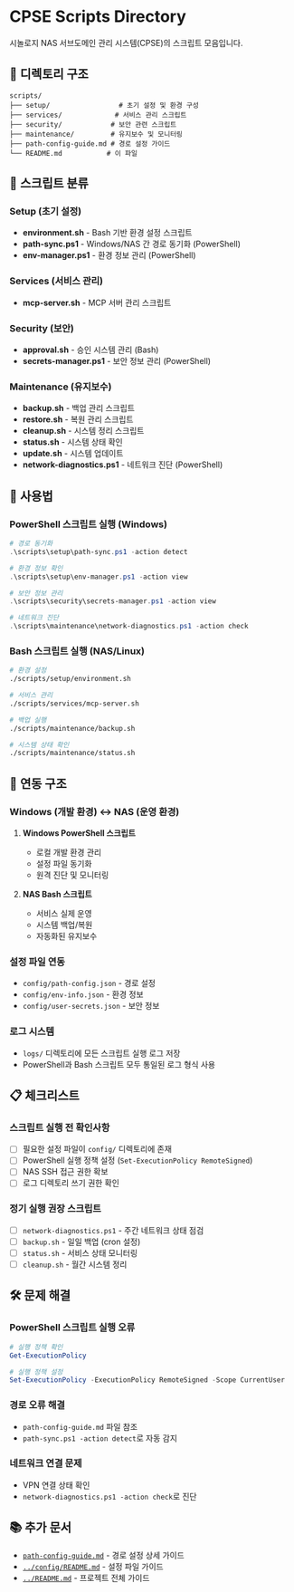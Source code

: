 # CPSE Scripts Directory

시놀로지 NAS 서브도메인 관리 시스템(CPSE)의 스크립트 모음입니다.

## 📁 디렉토리 구조

```
scripts/
├── setup/                 # 초기 설정 및 환경 구성
├── services/             # 서비스 관리 스크립트
├── security/            # 보안 관련 스크립트
├── maintenance/         # 유지보수 및 모니터링
├── path-config-guide.md # 경로 설정 가이드
└── README.md           # 이 파일
```

## 🔧 스크립트 분류

### Setup (초기 설정)
- **environment.sh** - Bash 기반 환경 설정 스크립트
- **path-sync.ps1** - Windows/NAS 간 경로 동기화 (PowerShell)
- **env-manager.ps1** - 환경 정보 관리 (PowerShell)

### Services (서비스 관리)
- **mcp-server.sh** - MCP 서버 관리 스크립트

### Security (보안)
- **approval.sh** - 승인 시스템 관리 (Bash)
- **secrets-manager.ps1** - 보안 정보 관리 (PowerShell)

### Maintenance (유지보수)
- **backup.sh** - 백업 관리 스크립트
- **restore.sh** - 복원 관리 스크립트
- **cleanup.sh** - 시스템 정리 스크립트
- **status.sh** - 시스템 상태 확인
- **update.sh** - 시스템 업데이트
- **network-diagnostics.ps1** - 네트워크 진단 (PowerShell)

## 🚀 사용법

### PowerShell 스크립트 실행 (Windows)

```powershell
# 경로 동기화
.\scripts\setup\path-sync.ps1 -action detect

# 환경 정보 확인
.\scripts\setup\env-manager.ps1 -action view

# 보안 정보 관리
.\scripts\security\secrets-manager.ps1 -action view

# 네트워크 진단
.\scripts\maintenance\network-diagnostics.ps1 -action check
```

### Bash 스크립트 실행 (NAS/Linux)

```bash
# 환경 설정
./scripts/setup/environment.sh

# 서비스 관리
./scripts/services/mcp-server.sh

# 백업 실행
./scripts/maintenance/backup.sh

# 시스템 상태 확인
./scripts/maintenance/status.sh
```

## 🔗 연동 구조

### Windows (개발 환경) ↔ NAS (운영 환경)

1. **Windows PowerShell 스크립트**
   - 로컬 개발 환경 관리
   - 설정 파일 동기화
   - 원격 진단 및 모니터링

2. **NAS Bash 스크립트**
   - 서비스 실제 운영
   - 시스템 백업/복원
   - 자동화된 유지보수

### 설정 파일 연동

- `config/path-config.json` - 경로 설정
- `config/env-info.json` - 환경 정보
- `config/user-secrets.json` - 보안 정보

### 로그 시스템

- `logs/` 디렉토리에 모든 스크립트 실행 로그 저장
- PowerShell과 Bash 스크립트 모두 통일된 로그 형식 사용

## 📋 체크리스트

### 스크립트 실행 전 확인사항
- [ ] 필요한 설정 파일이 `config/` 디렉토리에 존재
- [ ] PowerShell 실행 정책 설정 (`Set-ExecutionPolicy RemoteSigned`)
- [ ] NAS SSH 접근 권한 확보
- [ ] 로그 디렉토리 쓰기 권한 확인

### 정기 실행 권장 스크립트
- [ ] `network-diagnostics.ps1` - 주간 네트워크 상태 점검
- [ ] `backup.sh` - 일일 백업 (cron 설정)
- [ ] `status.sh` - 서비스 상태 모니터링
- [ ] `cleanup.sh` - 월간 시스템 정리

## 🛠️ 문제 해결

### PowerShell 스크립트 실행 오류
```powershell
# 실행 정책 확인
Get-ExecutionPolicy

# 실행 정책 설정
Set-ExecutionPolicy -ExecutionPolicy RemoteSigned -Scope CurrentUser
```

### 경로 오류 해결
- `path-config-guide.md` 파일 참조
- `path-sync.ps1 -action detect`로 자동 감지

### 네트워크 연결 문제
- VPN 연결 상태 확인
- `network-diagnostics.ps1 -action check`로 진단

## 📚 추가 문서

- [`path-config-guide.md`](path-config-guide.md) - 경로 설정 상세 가이드
- [`../config/README.md`](../config/README.md) - 설정 파일 가이드
- [`../README.md`](../README.md) - 프로젝트 전체 가이드
